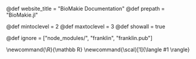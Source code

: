 <!--
Add here global page variables to use throughout your
website.
The website_* must be defined for the RSS to work
-->
@def website_title = "BioMakie Documentation"
@def prepath = "BioMakie.jl"

@def mintoclevel = 2
@def maxtoclevel = 3
@def showall = true
<!--
Add here files or directories that should be ignored by Franklin, otherwise
these files might be copied and, if markdown, processed by Franklin which
you might not want. Indicate directories by ending the name with a `/`.
-->
@def ignore = ["node_modules/", "franklin", "franklin.pub"]

<!--
Add here global latex commands to use throughout your
pages. It can be math commands but does not need to be.
For instance:
* \newcommand{\phrase}{This is a long phrase to copy.}
-->
\newcommand{\R}{\mathbb R}
\newcommand{\scal}[1]{\langle #1 \rangle}
